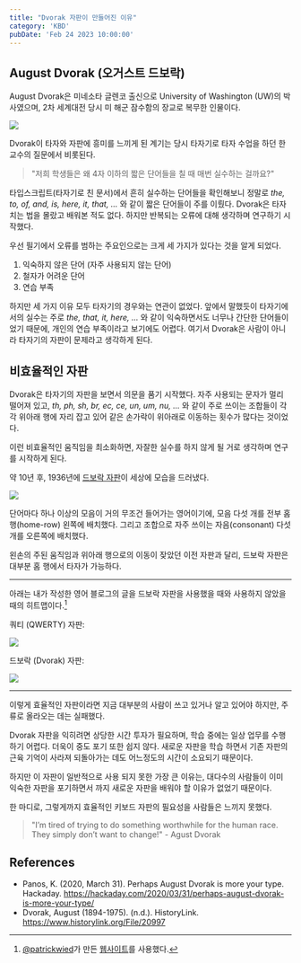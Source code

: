 ```yaml
---
title: "Dvorak 자판이 만들어진 이유"
category: 'KBD'
pubDate: 'Feb 24 2023 10:00:00'
---
```


## August Dvorak (오거스트 드보락)

August Dvorak은 미네소타 글렌코 출신으로 University of Washington (UW)의 박사였으며, 2차 세계대전 당시 미 해군 잠수함의 장교로 복무한 인물이다.

![](/images/why_the_dvorak_keyboard_was_created/img1.webp)

Dvorak이 타자와 자판에 흥미를 느끼게 된 계기는 당시 타자기로 타자 수업을 하던 한 교수의 질문에서 비롯된다.

> "저희 학생들은 왜 4자 이하의 짧은 단어들을 칠 때 매번 실수하는 걸까요?"

타입스크립트(타자기로 친 문서)에서 흔히 실수하는 단어들을 확인해보니 정말로 _the, to, of, and, is, here, it, that, ..._ 와 같이 짧은 단어들이 주를 이뤘다. Dvorak은 타자 치는 법을 몰랐고 배워본 적도 없다. 하지만 반복되는 오류에 대해 생각하며 연구하기 시작했다.

우선 필기에서 오류를 범하는 주요인으로는 크게 세 가지가 있다는 것을 알게 되었다.

1. 익숙하지 않은 단어 (자주 사용되지 않는 단어)
2. 철자가 어려운 단어
3. 연습 부족

하지만 세 가지 이유 모두 타자기의 경우와는 연관이 없었다. 앞에서 말했듯이 타자기에서의 실수는 주로 _the, that, it, here, ..._ 와 같이 익숙하면서도 너무나 간단한 단어들이었기 때문에, 개인의 연습 부족이라고 보기에도 어렵다. 여기서 Dvorak은 사람이 아니라 타자기의 자판이 문제라고 생각하게 된다.

## 비효율적인 자판

Dvorak은 타자기의 자판을 보면서 의문을 품기 시작했다. 자주 사용되는 문자가 멀리 떨어져 있고, _th, ph, sh, br, ec, ce, un, um, nu, ..._ 와 같이 주로 쓰이는 조합들이 각각 위아래 행에 자리 잡고 있어 같은 손가락이 위아래로 이동하는 횟수가 많다는 것이었다.

이런 비효율적인 움직임을 최소화하면, 자잘한 실수를 하지 않게 될 거로 생각하며 연구를 시작하게 된다.

약 10년 후, 1936년에 [드보락 자판](https://image-ppubs.uspto.gov/dirsearch-public/print/downloadPdf/2040248)이 세상에 모습을 드러냈다.

![](/images/why_the_dvorak_keyboard_was_created/img2.webp)

단어마다 하나 이상의 모음이 거의 무조건 들어가는 영어이기에, 모음 다섯 개를 전부 홈 행(home-row) 왼쪽에 배치했다. 그리고 조합으로 자주 쓰이는 자음(consonant) 다섯 개를 오른쪽에 배치했다.

왼손의 주된 움직임과 위아래 행으로의 이동이 잦았던 이전 자판과 달리, 드보락 자판은 대부분 홈 행에서 타자가 가능하다.

---

아래는 내가 작성한 영어 블로그의 글을 드보락 자판을 사용했을 때와 사용하지 않았을때의 히트맵이다.[^b]

쿼티 (QWERTY) 자판:

![](/images/why_the_dvorak_keyboard_was_created/img3.webp)

드보락 (Dvorak) 자판:

![](/images/why_the_dvorak_keyboard_was_created/img4.webp)


---

이렇게 효율적인 자판이라면 지금 대부분의 사람이 쓰고 있거나 알고 있어야 하지만, 주류로 올라오는 데는 실패했다.

Dvorak 자판을 익히려면 상당한 시간 투자가 필요하며, 학습 중에는 일상 업무를 수행하기 어렵다. 더욱이 중도 포기 또한 쉽지 않다. 새로운 자판을 학습 하면서 기존 자판의 근육 기억이 사라져 되돌아가는 데도 어느정도의 시간이 소요되기 때문이다.

하지만 이 자판이 일반적으로 사용 되지 못한 가장 큰 이유는, 대다수의 사람들이 이미 익숙한 자판을 포기하면서 까지 새로운 자판을 배워야 할 이유가 없었기 때문이다.

한 마디로, 그렇게까지 효율적인 키보드 자판의 필요성을 사람들은 느끼지 못했다.

> "I’m tired of trying to do something worthwhile for the human race. They simply don’t want to change!" - Agust Dvorak

## References
- Panos, K. (2020, March 31). Perhaps August Dvorak is more your type. Hackaday. https://hackaday.com/2020/03/31/perhaps-august-dvorak-is-more-your-type/
- Dvorak, August (1894-1975). (n.d.). HistoryLink. https://www.historylink.org/File/20997

[^b]: [@patrickwied](https://twitter.com/patrickwied)가 만든 [웹사이트](https://www.patrick-wied.at/projects/heatmap-keyboard/)를 사용했다.
[^c]: 드보락 자판의 초기 모습 From Typewriting Behavior via [Kristina Panos](https://hackaday.com/author/cornbreadninja/)
